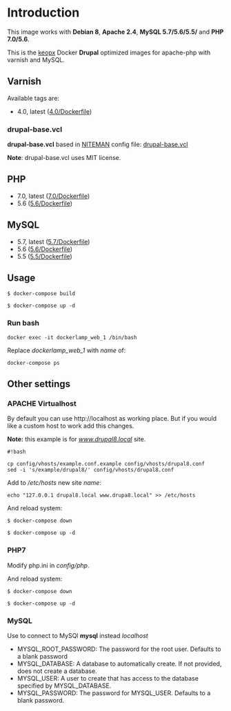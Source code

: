 # Introduction #

This image works with **Debian 8**, **Apache 2.4**, **MySQL 5.7/5.6/5.5/** and **PHP 7.0/5.6**.

This is the [keopx](https://www.keopx.net) Docker **Drupal** optimized images for apache-php with varnish and MySQL.



## Varnish ##

Available tags are:

- 4.0, latest ([4.0/Dockerfile](https://github.com/keopx/docker-varnish/blob/master/4.0/Dockerfile))

### drupal-base.vcl ###

**drupal-base.vcl** based in [NITEMAN](https://github.com/NITEMAN) config file: [drupal-base.vcl](https://github.com/NITEMAN/varnish-bites/blob/master/varnish4/drupal-base.vcl)

**Note**: drupal-base.vcl uses MIT license.

## PHP ##
- 7.0, latest ([7.0/Dockerfile](https://github.com/keopx/docker-apache2-php/blob/master/7.0/Dockerfile))
- 5.6 ([5.6/Dockerfile](https://github.com/keopx/docker-apache2-php/tree/master/5.6/Dockerfile))

## MySQL ##
- 5.7, latest ([5.7/Dockerfile](https://github.com/keopx/docker-mysql/blob/master/5.7/Dockerfile))
- 5.6 ([5.6/Dockerfile](https://github.com/keopx/docker-mysql/tree/master/5.6/Dockerfile))
- 5.5 ([5.5/Dockerfile](https://github.com/keopx/docker-mysql/tree/master/5.6/Dockerfile))

## Usage ##

`$ docker-compose build`

`$ docker-compose up -d`

### Run bash ###

`docker exec -it dockerlamp_web_1 /bin/bash`

Replace _dockerlamp_web_1_ with _name_ of: 

`docker-compose ps`

## Other settings ##

### APACHE Virtualhost ###

By default you can use http://localhost as working place. But if you would like a custom host to work add this changes.

**Note:** this example is for _www.drupal8.local_ site.

```
#!bash

cp config/vhosts/example.conf.example config/vhosts/drupal8.conf
sed -i 's/example/drupal8/' config/vhosts/drupal8.conf
```

Add to _/etc/hosts_ new site _name_:

`echo "127.0.0.1 drupal8.local www.drupa8.local" >> /etc/hosts`

And reload system:

`$ docker-compose down`

`$ docker-compose up -d`


### PHP7 ###

Modify php.ini in *config/php*.

And reload system:

`$ docker-compose down`

`$ docker-compose up -d`


### MySQL ###

Use to connect to MySQl **mysql** instead *localhost*

* MYSQL_ROOT_PASSWORD: The password for the root user. Defaults to a blank password
* MYSQL_DATABASE: A database to automatically create. If not provided, does not create a database.
* MYSQL_USER: A user to create that has access to the database specified by MYSQL_DATABASE.
* MYSQL_PASSWORD: The password for MYSQL_USER. Defaults to a blank password.
